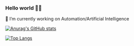 ### Hello world 👋👋

🔭 I’m currently working on Automation/Artificial Intelligence

<!--
**drak00/drak00** is a ✨ _special_ ✨ repository because its `README.md` (this file) appears on your GitHub profile.

Here are some ideas to get you started:

- 🔭 I’m currently working on Automation/Artificial Intelligence
- 🌱 I’m currently learning ...
- 👯 I’m looking to collaborate on ...
- 🤔 I’m looking for help with ...
- 💬 Ask me about ...
- 📫 How to reach me: ...
- 😄 Pronouns: ...
- ⚡ Fun fact: ...
-->


[![Anurag's GitHub stats](https://github-readme-stats.vercel.app/api/?username=drak00&count_private=true&show_icons=true&hide=contribs&theme=codeSTACKr)](https://github.com/anuraghazra/github-readme-stats)

[![Top Langs](https://github-readme-stats.vercel.app/api/top-langs/?username=drak00&count_private=true&show_icons=true&theme=dark&layout=compact)](https://github.com/anuraghazra/github-readme-stats)
